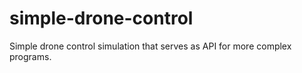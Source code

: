 # simple-drone-control
Simple drone control simulation that serves as API for more complex programs.
